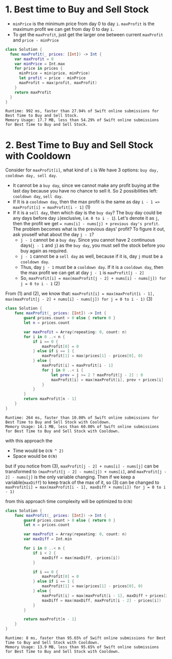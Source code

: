# 1. Best time to Buy and Sell Stock

- `minPrice` is the minimum price from day 0 to day `i`. `maxProfit` is the maximum profit we can get from day 0 to day `i`.
- To get the `maxProfit`, just get the larger one between current `maxProfit` and `price - minPrice`

```swift
class Solution {
  func maxProfit(_ prices: [Int]) -> Int {
    var maxProfit = 0
    var minPrice = Int.max
    for price in prices {
      minPrice = min(price, minPrice)
      let profit = price - minPrice
      maxProfit = max(profit, maxProfit)
    }
    return maxProfit
  }
}
```
```
Runtime: 992 ms, faster than 27.94% of Swift online submissions for Best Time to Buy and Sell Stock.
Memory Usage: 17.7 MB, less than 54.29% of Swift online submissions for Best Time to Buy and Sell Stock.
```

# 2. Best Time to Buy and Sell Stock with Cooldown

Consider for `maxProfit[i]`, what kind of `i` is
We have 3 options: `buy day, cooldown day, sell day`.

- It cannot be a `buy day`, since we cannot make any profit buying at the last day because you have no chance to sell it. So 2 possibilities left: `cooldown day`, `sell day`.
- If It is a `cooldown day`, then the max profit is the same as day `i - 1 => maxProfit[i] = maxProfit[i - 1]` (1)
- If it is a `sell day`, then which day is the `buy day`? The buy day could be any days before day `i`(exclusive, i.e. `0 to i - 1`). Let's denote it as `j`, then the profit we get `= nums[i] - nums[j] + previous day's profit`. The problem becomes what is the previous days' profit? To figure it out, ask youself what about the day `j - 1`?
  - `j - 1` cannot be a `buy day`. Since you cannot have 2 continuous days(`j - 1` and `j`) as the `buy day`, you must sell the stock before you buy again as required.
  - `j - 1` cannot be a `sell day` as well, because if it is, day `j` must be a `cooldown day`.
  - Thus, day `j - 1` must be a `cooldown day`. If it is a `cooldown day`, then the max profit we can get at day `j - 1` is `maxProfit[j - 2]`
  - So, `maxProfit[i] = max(maxProfit[j - 2] + nums[i] - nums[j]) for j = 0 to i - 1` (2)

From (1) and (2), we know that:
`maxProfit[i] = max(maxProfit[i - 1], max(maxProfit[j - 2] + nums[i] - nums[j]) for j = 0 to i - 1)` (3)

```swift
class Solution {
    func maxProfit(_ prices: [Int]) -> Int {
        guard prices.count > 0 else { return 0 }
        let n = prices.count

        var maxProfit = Array(repeating: 0, count: n)
        for i in 0 ..< n {
            if i == 0 {
                maxProfit[0] = 0
            } else if i == 1 {
                maxProfit[1] = max(prices[1] - prices[0], 0)
            } else {
                maxProfit[i] = maxProfit[i - 1]
                for j in 0 ..< i {
                    let prev = j >= 2 ? maxProfit[j - 2] : 0
                    maxProfit[i] = max(maxProfit[i], prev + prices[i] - prices[j])
                }
            }
        }
        return maxProfit[n - 1]
    }
}
```
```
Runtime: 264 ms, faster than 10.00% of Swift online submissions for Best Time to Buy and Sell Stock with Cooldown.
Memory Usage: 14.1 MB, less than 60.00% of Swift online submissions for Best Time to Buy and Sell Stock with Cooldown.
```

with this approach the
- Time would be `O(N ^ 2)`
- Space would be `O(N)`

but if you notice from (3), `maxProfit[j - 2] + nums[i] - nums[j]` can be transformed to `(maxProfit[j - 2] - nums[j]) + nums[i]`, and `maxProfit[j - 2] - nums[j]` is the only variable changing. Then if we keep a variable(`maxDiff`) to keep track of the max of it, so (3) can be changed to `maxProfit[i] = max(maxProfit[i - 1], maxDiff + nums[i]) for j = 0 to i - 1)`

from this approach time complexity will be optimized to `O(N)`

```swift
class Solution {
    func maxProfit(_ prices: [Int]) -> Int {
        guard prices.count > 0 else { return 0 }
        let n = prices.count

        var maxProfit = Array(repeating: 0, count: n)
        var maxDiff = Int.min

        for i in 0 ..< n {
            if i < 2 {
                maxDiff = max(maxDiff, -prices[i])
            }

            if i == 0 {
                maxProfit[0] = 0
            } else if i == 1 {
                maxProfit[1] = max(prices[1] - prices[0], 0)
            } else {
                maxProfit[i] = max(maxProfit[i - 1], maxDiff + prices[i])
                maxDiff = max(maxDiff, maxProfit[i - 2] - prices[i])
            }
        }

        return maxProfit[n - 1]
    }
}
```
```
Runtime: 8 ms, faster than 95.65% of Swift online submissions for Best Time to Buy and Sell Stock with Cooldown.
Memory Usage: 13.9 MB, less than 95.65% of Swift online submissions for Best Time to Buy and Sell Stock with Cooldown.
```
